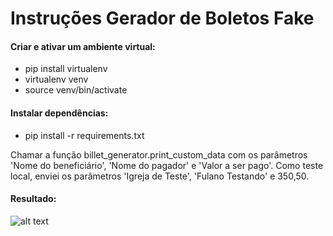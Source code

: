 # Instruções Gerador de Boletos Fake

#### Criar e ativar um ambiente virtual:
* pip install virtualenv
* virtualenv venv
* source venv/bin/activate

#### Instalar dependências:
* pip install -r requirements.txt

Chamar a função billet_generator.print_custom_data com os parâmetros 'Nome do beneficiário', 'Nome do pagador' e 'Valor a ser pago'. Como teste local, enviei os parâmetros 'Igreja de Teste', 'Fulano Testando' e 350,50.

#### Resultado:
![alt text](https://i.ibb.co/CsYTtZB/billet.jpg)